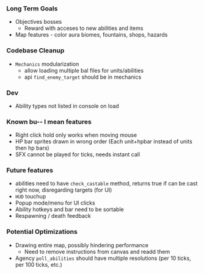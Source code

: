 ### Long Term Goals
- Objectives bosses
  - Reward with acceses to new abilities and items
- Map features - color aura biomes, fountains, shops, hazards


### Codebase Cleanup
- `Mechanics` modularization
  - allow loading multiple bal files for units/abilities
  - api `find_enemy_target` should be in mechanics

### Dev
- Ability types not listed in console on load

### Known bu-- I mean features
- Right click hold only works when moving mouse
- HP bar sprites drawn in wrong order (Each unit+hpbar instead of units then hp bars)
- SFX cannot be played for ticks, needs instant call

### Future features
- abilities need to have `check_castable` method, returns true if can be cast right now, disregarding targets (for UI)
- `HUD` touchup
- Popup mode/menu for UI clicks
- Ability hotkeys and bar need to be sortable
- Respawning / death feedback

### Potential Optimizations
- Drawing entire map, possibly hindering performance
  - Need to remove instructions from canvas and readd them
- Agency `poll_abilities` should have multiple resolutions (per 10 ticks, per 100 ticks, etc.)
